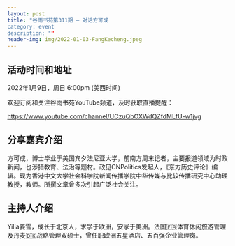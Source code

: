 ```yaml
---
layout: post
title: "谷雨书苑第311期 — 对话方可成
category: event
description: ""
header-img: img/2022-01-03-FangKecheng.jpeg
---
```



## 活动时间和地址
2022年1月9日，周日 6:00pm (美西时间)

欢迎订阅和关注谷雨书苑YouTube频道，及时获取直播提醒：

https://www.youtube.com/channel/UCzuQbOXWdQZfdMLfU-w1jvg





## 分享嘉宾介绍
方可成，博士毕业于美国宾夕法尼亚大学，前南方周末记者，主要报道领域为时政新闻，也涉猎教育、法治等题材。政见CNPolitics发起人，《东方历史评论》编辑。现为香港中文大学社会科学院新闻传播学院中华传媒与比较传播研究中心助理教授，教师。所撰文章曾多次引起广泛社会关注。

## 主持人介绍
Yilia姜雪，成长于北京人，求学于欧洲，安家于美洲。法国🇫🇷体育休闲旅游管理及丹麦🇩🇰战略管理双硕士，曾任职欧洲五星酒店、五百强企业管理岗。
